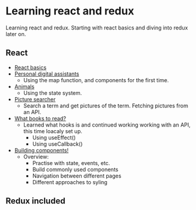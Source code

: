 # Learning react and redux

Learning react and redux. Starting with react basics and diving into redux later on.

## React

- [React basics](./tsx/)
- [Personal digital assistants](./pdas/)
  - Using the map function, and components for the first time.
- [Animals](./animals/)
  - Using the state system.
- [Picture searcher](./pics/)
  - Search a term and get pictures of the term. Fetching pictures from an API.
- [What books to read?](./books/)
  - Learned what hooks is and continued working working with an API, this time loacaly set up.
    - Using useEffect()
    - Using useCallback()
- [Building components!](./comps/)
  - Overview:
    - Practise with state, events, etc.
    - Build commonly used components
    - Navigation between different pages
    - Different approaches to syling

## Redux included

